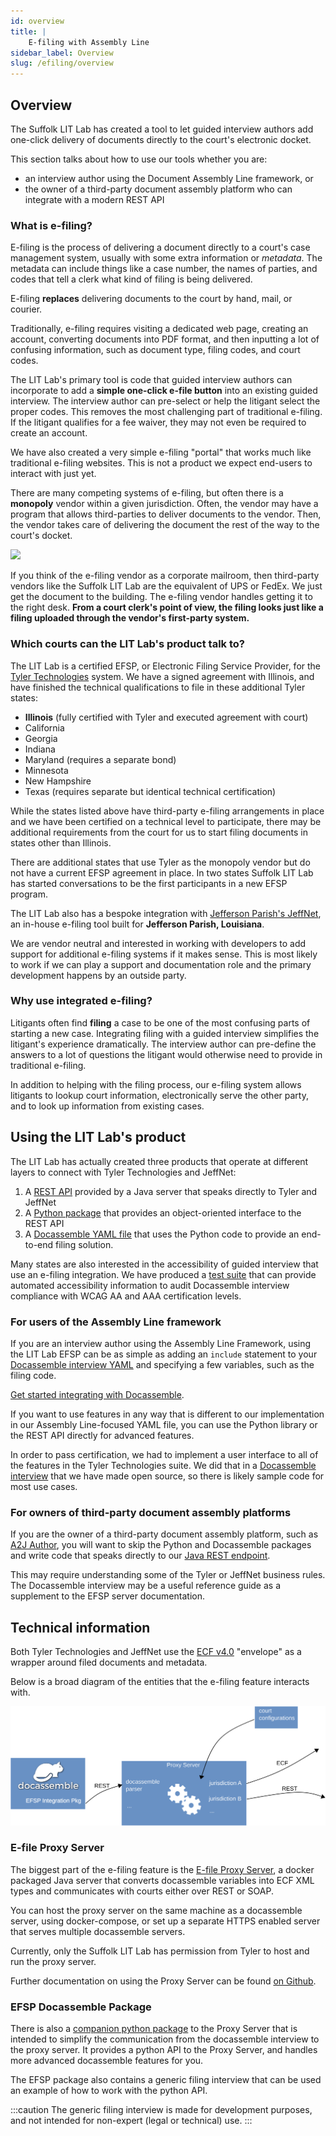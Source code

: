 ```yaml
---
id: overview 
title: |
    E-filing with Assembly Line
sidebar_label: Overview
slug: /efiling/overview
---
```


## Overview

The Suffolk LIT Lab has created a tool to let guided interview authors add
one-click delivery of documents directly to the court's electronic docket.

This section talks about how to use our tools whether you are:

* an interview author using the Document Assembly Line framework, or
* the owner of a third-party document assembly platform who can integrate with a
  modern REST API

### What is e-filing?

E-filing is the process of delivering a document directly to a court's case
management system, usually with some extra information or _metadata_. The
metadata can include things like a case number, the names of parties, and codes
that tell a clerk what kind of filing is being delivered.

E-filing **replaces** delivering documents to the court by hand, mail, or
courier.

Traditionally, e-filing requires visiting a dedicated web page, creating an
account, converting documents into PDF format, and then inputting a lot of
confusing information, such as document type, filing codes, and court codes.

The LIT Lab's primary tool is code that guided interview authors can incorporate
to add a **simple one-click e-file button** into an existing guided interview.
The interview author can pre-select or help the litigant select the proper
codes. This removes the most challenging part of traditional e-filing. If the
litigant qualifies for a fee waiver, they may not even be required to create an
account.

We have also created a very simple e-filing "portal" that works much like
traditional e-filing websites. This is not a product we expect end-users to
interact with just yet.

There are many competing systems of e-filing, but often there is a **monopoly**
vendor within a given jurisdiction. Often, the vendor may have a program that
allows third-parties to deliver documents to the vendor. Then, the vendor takes
care of delivering the document the rest of the way to the court's docket.

[![](https://mermaid.ink/img/pako:eNqFkD9vgzAQR7_KyVMrhaHtxlApAVpFylA1bIHhYh9g4T_I2K0i4LvXNO0WKTfd8N4bfhPjVhBLWetw6KDMKwPxtqf3IAUJkMaT-5L0XUOSvM6fxbGE7ccerANhOY4j6bMiGJD32NIMu4fDvoQDnh-vod2qQTaVF0UOSuKdscq2ksblCmS_3UIR984ayddsT36G_NRg2mCi0AiNrofMBufhqb7jFbe953ve223vpWYbpslplCLONK2VivmONFUsja-gBoPyFavMEtEwCPRUCOmtY7GnRtowDN4eL4az1LtA_1AuMa6u_6jlBzqehAQ)](https://mermaid-js.github.io/mermaid-live-editor/edit#pako:eNqFkD9vgzAQR7_KyVMrhaHtxlApAVpFylA1bIHhYh9g4T_I2K0i4LvXNO0WKTfd8N4bfhPjVhBLWetw6KDMKwPxtqf3IAUJkMaT-5L0XUOSvM6fxbGE7ccerANhOY4j6bMiGJD32NIMu4fDvoQDnh-vod2qQTaVF0UOSuKdscq2ksblCmS_3UIR984ayddsT36G_NRg2mCi0AiNrofMBufhqb7jFbe953ve223vpWYbpslplCLONK2VivmONFUsja-gBoPyFavMEtEwCPRUCOmtY7GnRtowDN4eL4az1LtA_1AuMa6u_6jlBzqehAQ)

If you think of the e-filing vendor as a corporate mailroom, then third-party
vendors like the Suffolk LIT Lab are the equivalent of UPS or FedEx. We just get
the document to the building. The e-filing vendor handles getting it to the
right desk. **From a court clerk's point of view, the filing looks just like a
filing uploaded through the vendor's first-party system.**

### Which courts can the LIT Lab's product talk to?


The LIT Lab is a certified EFSP, or Electronic Filing Service Provider, for the
[Tyler Technologies](https://www.tylertech.com/products/odyssey/file-serve)
system. We have a signed agreement with Illinois, and have finished the
technical qualifications to file in these additional Tyler states:

* **Illinois** (fully certified with Tyler and executed agreement with court)
* California
* Georgia
* Indiana
* Maryland (requires a separate bond)
* Minnesota
* New Hampshire
* Texas (requires separate but identical technical certification)

While the states listed above have third-party e-filing arrangements in place
and we have been certified on a technical level to participate, there may be
additional requirements from the court for us to start filing documents in
states other than Illinois.

There are additional states that use Tyler as the monopoly vendor but do not
have a current EFSP agreement in place. In two states Suffolk LIT Lab has
started conversations to be the first participants in a new EFSP program.

The LIT Lab also has a bespoke integration with [Jefferson
Parish's
JeffNet](https://www.jpclerkofcourt.us/courts/24th-judicial-district-court/e-filing/),
an in-house e-filing tool built for **Jefferson Parish, Louisiana**.

We are vendor neutral and interested in working with developers to add support
for additional e-filing systems if it makes sense. This is most likely to work
if we can play a support and documentation role and the primary development
happens by an outside party.

### Why use integrated e-filing?

Litigants often find **filing** a case to be one of the most confusing parts of
starting a new case. Integrating filing with a guided interview simplifies the
litigant's experience dramatically. The interview author can pre-define the
answers to a lot of questions the litigant would otherwise need to provide in
traditional e-filing.

In addition to helping with the filing process, our e-filing system allows
litigants to lookup court information, electronically serve the other party, and
to look up information from existing cases.

## Using the LIT Lab's product

The LIT Lab has actually created three products that operate at different layers
to connect with Tyler Technologies and JeffNet:

1. A [REST API](https://github.com/SuffolkLITLab/EfileProxyServer) provided by a
   Java server that speaks directly to Tyler and JeffNet
1. A [Python
   package](https://github.com/SuffolkLITLab/docassemble-EFSPIntegration) that
   provides an object-oriented interface to the REST API
1. A [Docassemble YAML
   file](https://github.com/SuffolkLITLab/docassemble-EFSPIntegration/blob/main/docassemble/EFSPIntegration/data/questions/efiling_integration.yml)
   that uses the Python code to provide an end-to-end filing solution.

Many states are also interested in the accessibility of guided interview that
use an e-filing integration. We have produced a [test
suite](../automated_testing.mdautomated_testing.md) that can provide automated
accessibility information to audit Docassemble interview compliance with WCAG AA
and AAA certification levels.

### For users of the Assembly Line framework

If you are an interview author using the Assembly Line Framework, using the LIT
Lab EFSP can be as simple as adding an `include` statement to your [Docassemble
interview
YAML](https://github.com/SuffolkLITLab/docassemble-EFSPIntegration/blob/main/docassemble/EFSPIntegration/data/questions/efiling_integration.yml)
and specifying a few variables, such as the filing code.

[Get started integrating with Docassemble](efiling_through_docassemble.md).

If you want to use features in any way that is different to our implementation
in our Assembly Line-focused YAML file, you can use the Python library or the
REST API directly for advanced features.

In order to pass certification, we had to implement a user interface to all of
the features in the Tyler Technologies suite. We did that in a [Docassemble
interview](https://github.com/SuffolkLITLab/docassemble-EFSPIntegration/blob/main/docassemble/EFSPIntegration/data/questions/any_filing_interview.yml)
that we have made open source, so there is likely sample code for most use
cases.

### For owners of third-party document assembly platforms

If you are the owner of a third-party document assembly platform, such as [A2J
Author](https://a2jauthor.org), you will want to skip the Python and Docassemble
packages and write code that speaks directly to our [Java REST
endpoint](https://github.com/SuffolkLITLab/EfileProxyServer/).

This may require understanding some of the Tyler or JeffNet business rules. The
Docassemble interview may be a useful reference guide as a supplement to the EFSP
server documentation.

## Technical information

Both Tyler Technologies and JeffNet use the [ECF
v4.0](http://docs.oasis-open.org/legalxml-courtfiling/specs/ecf/v4.01/ecf-v4.01-spec/os/ecf-v4.01-spec-os.html)
"envelope" as a wrapper around filed documents and metadata.

Below is a broad diagram of the entities that the e-filing feature interacts with.

![A diagram of the e-filing proxy server interacting with the EFSP docassemble package, and courts](../assets/efile_broad_arch.svg)

### E-file Proxy Server

The biggest part of the e-filing feature is the [E-file Proxy Server](https://github.com/SuffolkLITLab/EfileProxyServer), a docker packaged Java server that converts docassemble variables into ECF XML types and communicates with courts either over REST or SOAP.

You can host the proxy server on the same machine as a docassemble server, using docker-compose, or set up a separate HTTPS enabled server that serves multiple docassemble servers.

Currently, only the Suffolk LIT Lab has permission from Tyler to host and run
the proxy server.

Further documentation on using the Proxy Server can be found [on Github](https://github.com/SuffolkLITLab/EfileProxyServer/tree/main/docs).

### EFSP Docassemble Package

There is also a [companion python
package](https://github.com/SuffolkLITLab/docassemble-EFSPIntegration) to the
Proxy Server that is intended to simplify the communication from the docassemble
interview to the proxy server. It provides a python API to the Proxy Server, and
handles more advanced docassemble features for you.

The EFSP package also contains a generic filing interview that can be used an example of how to work with the python API.

:::caution
The generic filing interview is made for development purposes, and not intended for non-expert (legal or technical) use.
:::
